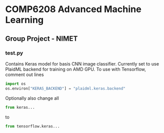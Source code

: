 # COMP6208 Advanced Machine Learning
## Group Project - NIMET

### test.py
Contains Keras model for basis CNN image classifier.
Currently set to use PlaidML backend for training on AMD GPU.
To use with Tensorflow, comment out lines

```python
import os
os.environ["KERAS_BACKEND"] = "plaidml.keras.backend"
```

Optionally also change all

```python
from keras...
```
to 
```python
from tensorflow.keras...
```
